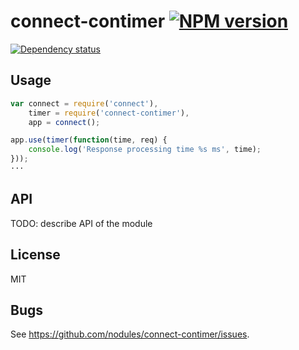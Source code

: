 connect-contimer [![NPM version][npm-image]][npm-link]
================

[![Dependency status][deps-image]][deps-link]

## Usage

~~~js
var connect = require('connect'),
    timer = require('connect-contimer'),
    app = connect();

app.use(timer(function(time, req) {
    console.log('Response processing time %s ms', time);
}));
···
~~~

## API

TODO: describe API of the module

## License

MIT

## Bugs

See https://github.com/nodules/connect-contimer/issues.

[npm-image]: https://img.shields.io/npm/v/connect-contimer.svg?style=flat
[npm-link]: https://npmjs.org/package/connect-contimer
[deps-image]: https://img.shields.io/david/nodules/connect-contimer.svg?style=flat
[deps-link]: https://david-dm.org/nodules/connect-contimer
